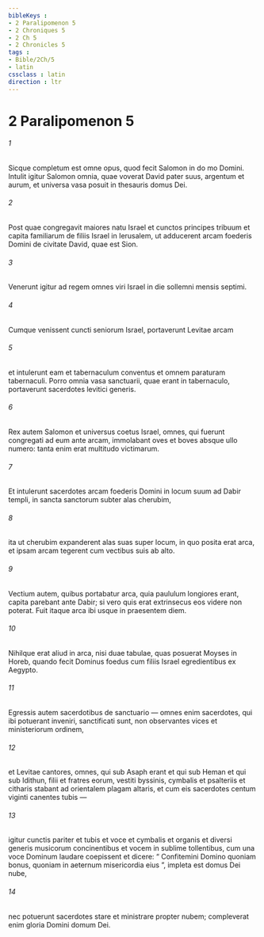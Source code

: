 ```yaml
---
bibleKeys : 
- 2 Paralipomenon 5
- 2 Chroniques 5
- 2 Ch 5
- 2 Chronicles 5
tags : 
- Bible/2Ch/5
- latin
cssclass : latin
direction : ltr
---
```


# 2 Paralipomenon 5

###### 1
Sicque completum est omne opus, quod fecit Salomon in do mo Domini. Intulit igitur Salomon omnia, quae voverat David pater suus, argentum et aurum, et universa vasa posuit in thesauris domus Dei.
###### 2
Post quae congregavit maiores natu Israel et cunctos principes tribuum et capita familiarum de filiis Israel in Ierusalem, ut adducerent arcam foederis Domini de civitate David, quae est Sion. 
###### 3
Venerunt igitur ad regem omnes viri Israel in die sollemni mensis septimi. 
###### 4
Cumque venissent cuncti seniorum Israel, portaverunt Levitae arcam 
###### 5
et intulerunt eam et tabernaculum conventus et omnem paraturam tabernaculi. Porro omnia vasa sanctuarii, quae erant in tabernaculo, portaverunt sacerdotes levitici generis. 
###### 6
Rex autem Salomon et universus coetus Israel, omnes, qui fuerunt congregati ad eum ante arcam, immolabant oves et boves absque ullo numero: tanta enim erat multitudo victimarum.
###### 7
Et intulerunt sacerdotes arcam foederis Domini in locum suum ad Dabir templi, in sancta sanctorum subter alas cherubim, 
###### 8
ita ut cherubim expanderent alas suas super locum, in quo posita erat arca, et ipsam arcam tegerent cum vectibus suis ab alto. 
###### 9
Vectium autem, quibus portabatur arca, quia paululum longiores erant, capita parebant ante Dabir; si vero quis erat extrinsecus eos videre non poterat. Fuit itaque arca ibi usque in praesentem diem. 
###### 10
Nihilque erat aliud in arca, nisi duae tabulae, quas posuerat Moyses in Horeb, quando fecit Dominus foedus cum filiis Israel egredientibus ex Aegypto.
###### 11
Egressis autem sacerdotibus de sanctuario — omnes enim sacerdotes, qui ibi potuerant inveniri, sanctificati sunt, non observantes vices et ministeriorum ordinem, 
###### 12
et Levitae cantores, omnes, qui sub Asaph erant et qui sub Heman et qui sub Idithun, filii et fratres eorum, vestiti byssinis, cymbalis et psalteriis et citharis stabant ad orientalem plagam altaris, et cum eis sacerdotes centum viginti canentes tubis — 
###### 13
igitur cunctis pariter et tubis et voce et cymbalis et organis et diversi generis musicorum concinentibus et vocem in sublime tollentibus, cum una voce Dominum laudare coepissent et dicere: “ Confitemini Domino quoniam bonus, quoniam in aeternum misericordia eius ”, impleta est domus Dei nube, 
###### 14
nec potuerunt sacerdotes stare et ministrare propter nubem; compleverat enim gloria Domini domum Dei.
